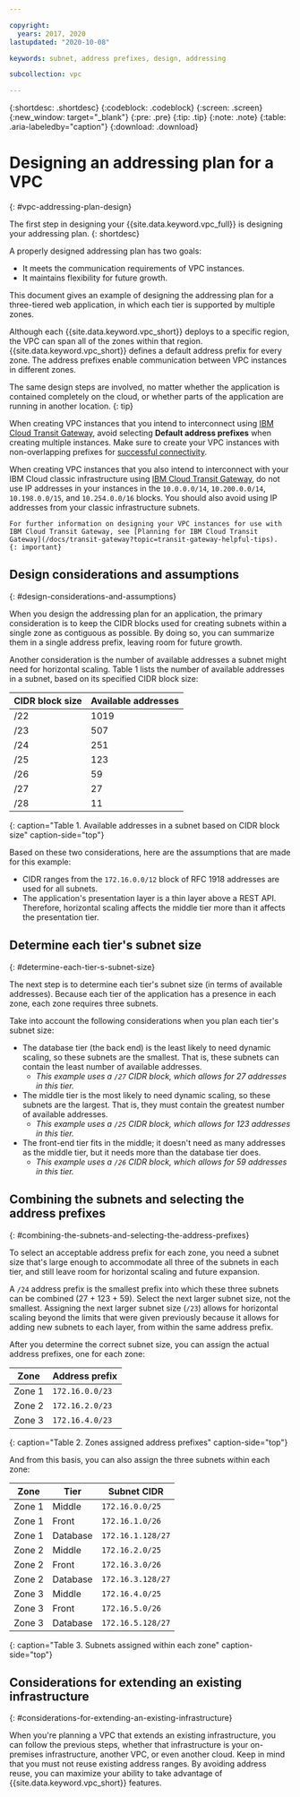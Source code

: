 ```yaml
---

copyright:
  years: 2017, 2020
lastupdated: "2020-10-08"

keywords: subnet, address prefixes, design, addressing

subcollection: vpc

---
```


{:shortdesc: .shortdesc}
{:codeblock: .codeblock}
{:screen: .screen}
{:new_window: target="_blank"}
{:pre: .pre}
{:tip: .tip}
{:note: .note}
{:table: .aria-labeledby="caption"}
{:download: .download}

# Designing an addressing plan for a VPC 
{: #vpc-addressing-plan-design}

The first step in designing your {{site.data.keyword.vpc_full}} is designing your addressing plan. 
{: shortdesc}

A properly designed addressing plan has two goals:

* It meets the communication requirements of VPC instances.
* It maintains flexibility for future growth.

This document gives an example of designing the addressing plan for a three-tiered web application, in which each tier is supported by multiple zones.

Although each {{site.data.keyword.vpc_short}} deploys to a specific region, the VPC can span all of the zones within that region. {{site.data.keyword.vpc_short}} defines a default address prefix for every zone. The address prefixes enable communication between VPC instances in different zones.

The same design steps are involved, no matter whether the application is contained completely on the cloud, or whether parts of the application are running in another location.
{: tip}

When creating VPC instances that you intend to interconnect using [IBM Cloud Transit Gateway](/docs/transit-gateway?topic=transit-gateway-getting-started), avoid selecting **Default address prefixes** when creating multiple instances. Make sure to create your VPC instances with non-overlapping prefixes for [successful connectivity](/docs/transit-gateway?topic=transit-gateway-troubleshooting#overlapping-prefixes). 

When creating VPC instances that you also intend to interconnect with your IBM Cloud classic infrastructure using [IBM Cloud Transit Gateway](/docs/transit-gateway?topic=transit-gateway-getting-started), do not use IP addresses in your instances in the `10.0.0.0/14`, `10.200.0.0/14`, `10.198.0.0/15`, and `10.254.0.0/16` blocks. You should also avoid using IP addresses from your classic infrastructure subnets. 
  
    For further information on designing your VPC instances for use with IBM Cloud Transit Gateway, see [Planning for IBM Cloud Transit Gateway](/docs/transit-gateway?topic=transit-gateway-helpful-tips).
    {: important}

## Design considerations and assumptions
{: #design-considerations-and-assumptions}

When you design the addressing plan for an application, the primary consideration is to keep the CIDR blocks used for creating subnets within a single zone as contiguous as possible. By doing so, you can summarize them in a single address prefix, leaving room for future growth.

Another consideration is the number of available addresses a subnet might need for horizontal scaling. Table 1 lists the number of available addresses in a subnet, based on its specified CIDR block size:

| CIDR block size | Available addresses |
| --------------- | ------------------- |
|      /22        |        1019         |
|      /23        |         507         |
|      /24        |         251         |
|      /25        |         123         |
|      /26        |          59         |
|      /27        |          27         |
|      /28        |          11         |
{: caption="Table 1. Available addresses in a subnet based on CIDR block size" caption-side="top"}

Based on these two considerations, here are the assumptions that are made for this example:

* CIDR ranges from the `172.16.0.0/12` block of RFC 1918 addresses are used for all subnets.
* The application's presentation layer is a thin layer above a REST API. Therefore, horizontal scaling affects the middle tier more than it affects the presentation tier.

## Determine each tier's subnet size
{: #determine-each-tier-s-subnet-size}

The next step is to determine each tier's subnet size (in terms of available addresses). Because each tier of the application has a presence in each zone, each zone requires three subnets.

Take into account the following considerations when you plan each tier's subnet size:

* The database tier (the back end) is the least likely to need dynamic scaling, so these subnets are the smallest. That is, these subnets can contain the least number of available addresses. 
    * _This example uses a `/27` CIDR block, which allows for 27 addresses in this tier._
* The middle tier is the most likely to need dynamic scaling, so these subnets are the largest. That is, they must contain the greatest number of available addresses. 
    * _This example uses a `/25` CIDR block, which allows for 123 addresses in this tier._
* The front-end tier fits in the middle; it doesn't need as many addresses as the middle tier, but it needs more than the database tier does. 
    * _This example uses a `/26` CIDR block, which allows for 59 addresses in this tier._

## Combining the subnets and selecting the address prefixes
{: #combining-the-subnets-and-selecting-the-address-prefixes}

To select an acceptable address prefix for each zone, you need a subnet size that's large enough to accommodate all three of the subnets in each tier, and still leave room for horizontal scaling and future expansion. 

A `/24` address prefix is the smallest prefix into which these three subnets can be combined (27 + 123 + 59). Select the next larger subnet size, not the smallest. Assigning the next larger subnet size (`/23`) allows for horizontal scaling beyond the limits that were given previously because it allows for adding new subnets to each layer, from within the same address prefix.

After you determine the correct subnet size, you can assign the actual address prefixes, one for each zone:

|  Zone  | Address prefix  |
| ------ | --------------- |
| Zone 1 | `172.16.0.0/23` |
| Zone 2 | `172.16.2.0/23` |
| Zone 3 | `172.16.4.0/23` |
{: caption="Table 2. Zones assigned address prefixes" caption-side="top"}

And from this basis, you can also assign the three subnets within each zone:

|  Zone  |   Tier   |    Subnet CIDR    |
| ------ | -------- | ----------------- |
| Zone 1 |  Middle  |  `172.16.0.0/25`  |
| Zone 1 |  Front   |  `172.16.1.0/26`  |
| Zone 1 | Database | `172.16.1.128/27` |
| Zone 2 |  Middle  |  `172.16.2.0/25`  |
| Zone 2 |  Front   |  `172.16.3.0/26`  |
| Zone 2 | Database | `172.16.3.128/27` |
| Zone 3 |  Middle  |  `172.16.4.0/25`  |
| Zone 3 |  Front   |  `172.16.5.0/26`  |
| Zone 3 | Database | `172.16.5.128/27` |
{: caption="Table 3. Subnets assigned within each zone" caption-side="top"}

## Considerations for extending an existing infrastructure
{: #considerations-for-extending-an-existing-infrastructure}

When you're planning a VPC that extends an existing infrastructure, you can follow the previous steps, whether that infrastructure is your on-premises infrastructure, another VPC, or even another cloud. Keep in mind that you must not reuse existing address ranges. By avoiding address reuse, you can maximize your ability to take advantage of {{site.data.keyword.vpc_short}} features.

